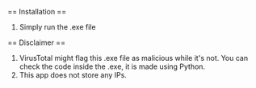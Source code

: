 == Installation ==
1. Simply run the .exe file

== Disclaimer == 
1. VirusTotal might flag this .exe file as malicious while it's not. You can check the code inside the .exe, it is made using Python.
2. This app does not store any IPs.
